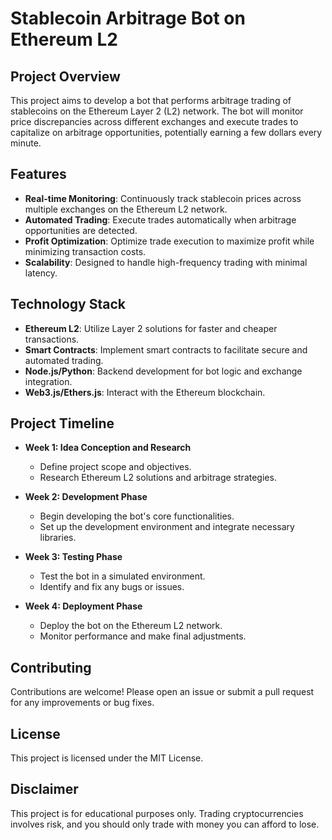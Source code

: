 # Stablecoin Arbitrage Bot on Ethereum L2

## Project Overview

This project aims to develop a bot that performs arbitrage trading of stablecoins on the Ethereum Layer 2 (L2) network. The bot will monitor price discrepancies across different exchanges and execute trades to capitalize on arbitrage opportunities, potentially earning a few dollars every minute.

## Features

- **Real-time Monitoring**: Continuously track stablecoin prices across multiple exchanges on the Ethereum L2 network.
- **Automated Trading**: Execute trades automatically when arbitrage opportunities are detected.
- **Profit Optimization**: Optimize trade execution to maximize profit while minimizing transaction costs.
- **Scalability**: Designed to handle high-frequency trading with minimal latency.

## Technology Stack

- **Ethereum L2**: Utilize Layer 2 solutions for faster and cheaper transactions.
- **Smart Contracts**: Implement smart contracts to facilitate secure and automated trading.
- **Node.js/Python**: Backend development for bot logic and exchange integration.
- **Web3.js/Ethers.js**: Interact with the Ethereum blockchain.

## Project Timeline

- **Week 1: Idea Conception and Research**
  - Define project scope and objectives.
  - Research Ethereum L2 solutions and arbitrage strategies.

- **Week 2: Development Phase**
  - Begin developing the bot's core functionalities.
  - Set up the development environment and integrate necessary libraries.

- **Week 3: Testing Phase**
  - Test the bot in a simulated environment.
  - Identify and fix any bugs or issues.

- **Week 4: Deployment Phase**
  - Deploy the bot on the Ethereum L2 network.
  - Monitor performance and make final adjustments.

## Contributing

Contributions are welcome! Please open an issue or submit a pull request for any improvements or bug fixes.

## License

This project is licensed under the MIT License.

## Disclaimer

This project is for educational purposes only. Trading cryptocurrencies involves risk, and you should only trade with money you can afford to lose.